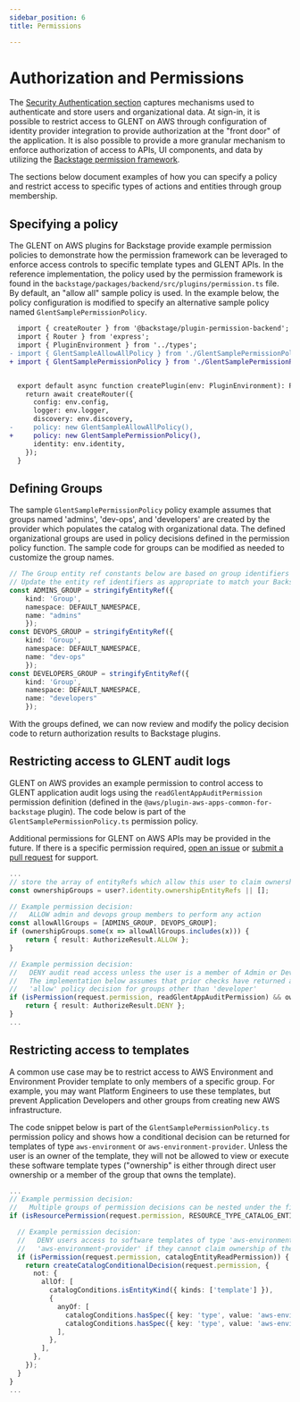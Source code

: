 ```yaml
---
sidebar_position: 6
title: Permissions

---
```


# Authorization and Permissions

The [Security Authentication section](/docs/techdocs/security#authentication) captures mechanisms used to authenticate and store users and organizational data.  At sign-in, it is possible to restrict access to GLENT on AWS through configuration of identity provider integration to provide authorization at the "front door" of the application.  It is also possible to provide a more granular mechanism to enforce authorization of access to APIs, UI components, and data by utilizing the [Backstage permission framework](https://backstage.io/docs/permissions/overview).

The sections below document examples of how you can specify a policy and restrict access to specific types of actions and entities through group membership.

## Specifying a policy

The GLENT on AWS plugins for Backstage provide example permission policies to demonstrate how the permission framework can be leveraged to enforce access controls to specific template types and GLENT APIs.  In the reference implementation, the policy used by the permission framework is found in the `backstage/packages/backend/src/plugins/permission.ts` file.  By default, an "allow all" sample policy is used.  In the example below, the policy configuration is modified to specify an alternative sample policy named `GlentSamplePermissionPolicy`.

```diff {4-5,13-14} title="backstage/packages/backend/src/plugins/permission.ts"
  import { createRouter } from '@backstage/plugin-permission-backend';
  import { Router } from 'express';
  import { PluginEnvironment } from '../types';
- import { GlentSampleAllowAllPolicy } from './GlentSamplePermissionPolicy';
+ import { GlentSamplePermissionPolicy } from './GlentSamplePermissionPolicy';


  export default async function createPlugin(env: PluginEnvironment): Promise<Router> {
    return await createRouter({
      config: env.config,
      logger: env.logger,
      discovery: env.discovery,
-     policy: new GlentSampleAllowAllPolicy(),
+     policy: new GlentSamplePermissionPolicy(),
      identity: env.identity,
    });
  }
```

## Defining Groups

The sample `GlentSamplePermissionPolicy` policy example assumes that groups named 'admins', 'dev-ops', and 'developers' are created by the provider which populates the catalog with organizational data.  The defined organizational groups are used in policy decisions defined in the permission policy function. The sample code for groups can be modified as needed to customize the group names.


```ts title="backstage/packages/backend/src/plugins/GlentSamplePermissionPolicy.ts"
// The Group entity ref constants below are based on group identifiers created from the auth IdP or manually created
// Update the entity ref identifiers as appropriate to match your Backstage installation
const ADMINS_GROUP = stringifyEntityRef({ 
    kind: 'Group', 
    namespace: DEFAULT_NAMESPACE, 
    name: "admins" 
    });
const DEVOPS_GROUP = stringifyEntityRef({ 
    kind: 'Group', 
    namespace: DEFAULT_NAMESPACE, 
    name: "dev-ops" 
    });
const DEVELOPERS_GROUP = stringifyEntityRef({ 
    kind: 'Group', 
    namespace: DEFAULT_NAMESPACE, 
    name: "developers" 
    });
```

With the groups defined, we can now review and modify the policy decision code to return authorization results to Backstage plugins.

## Restricting access to GLENT audit logs

GLENT on AWS provides an example permission to control access to GLENT application audit logs using the `readGlentAppAuditPermission` permission definition (defined in the `@aws/plugin-aws-apps-common-for-backstage` plugin).  The code below is part of the `GlentSamplePermissionPolicy.ts` permission policy.  

Additional permissions for GLENT on AWS APIs may be provided in the future.  If there is a specific permission required,  [open an issue](https://github.com/kozmoai/kozmo-deploy-aws/issues) or [submit a pull request](https://github.com/kozmoai/kozmo-deploy-aws/pulls) for support.

```ts title="backstage/packages/backend/src/plugins/GlentSamplePermissionPolicy.ts"
...
// store the array of entityRefs which allow this user to claim ownership of an entity
const ownershipGroups = user?.identity.ownershipEntityRefs || [];

// Example permission decision:
//   ALLOW admin and devops group members to perform any action
const allowAllGroups = [ADMINS_GROUP, DEVOPS_GROUP];
if (ownershipGroups.some(x => allowAllGroups.includes(x))) {
    return { result: AuthorizeResult.ALLOW };
}

// Example permission decision: 
//   DENY audit read access unless the user is a member of Admin or DevOps
//   The implementation below assumes that prior checks have returned an
//   'allow' policy decision for groups other than 'developer'
if (isPermission(request.permission, readGlentAppAuditPermission) && ownershipGroups.includes(DEVELOPERS_GROUP)) {
    return { result: AuthorizeResult.DENY };
}
...
```

## Restricting access to templates

A common use case may be to restrict access to AWS Environment and Environment Provider template to only members of a specific group.  For example, you may want Platform Engineers to use these templates, but prevent Application Developers and other groups from creating new AWS infrastructure.

The code snippet below is part of the `GlentSamplePermissionPolicy.ts` permission policy and shows how a conditional decision can be returned for templates of type `aws-environment` or `aws-environment-provider`.  Unless the user is an owner of the template, they will not be allowed to view or execute these software template types ("ownership" is either through direct user ownership or a member of the group that owns the template).

```ts title="backstage/packages/backend/src/plugins/GlentSamplePermissionPolicy.ts"
...
// Example permission decision:
//   Multiple groups of permission decisions can be nested under the first check to ensure we're working with catalog entities
if (isResourcePermission(request.permission, RESOURCE_TYPE_CATALOG_ENTITY)) {

  // Example permission decision:
  //   DENY users access to software templates of type 'aws-environment' or
  //   'aws-environment-provider' if they cannot claim ownership of the entity
  if (isPermission(request.permission, catalogEntityReadPermission)) {
    return createCatalogConditionalDecision(request.permission, {
      not: {
        allOf: [
          catalogConditions.isEntityKind({ kinds: ['template'] }),
          {
            anyOf: [
              catalogConditions.hasSpec({ key: 'type', value: 'aws-environment' }),
              catalogConditions.hasSpec({ key: 'type', value: 'aws-environment-provider' }),
            ],
          },
        ],
      },
    });
  }
}
...
```


